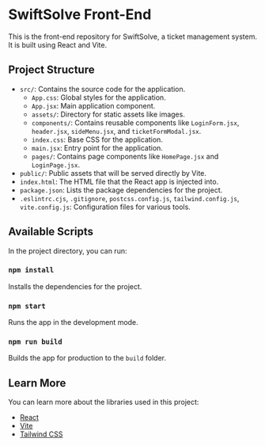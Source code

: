 # SwiftSolve Front-End

This is the front-end repository for SwiftSolve, a ticket management system. It is built using React and Vite.

## Project Structure

- `src/`: Contains the source code for the application.
  - `App.css`: Global styles for the application.
  - `App.jsx`: Main application component.
  - `assets/`: Directory for static assets like images.
  - `components/`: Contains reusable components like `LoginForm.jsx`, `header.jsx`, `sideMenu.jsx`, and `ticketFormModal.jsx`.
  - `index.css`: Base CSS for the application.
  - `main.jsx`: Entry point for the application.
  - `pages/`: Contains page components like `HomePage.jsx` and `LoginPage.jsx`.
- `public/`: Public assets that will be served directly by Vite.
- `index.html`: The HTML file that the React app is injected into.
- `package.json`: Lists the package dependencies for the project.
- `.eslintrc.cjs`, `.gitignore`, `postcss.config.js`, `tailwind.config.js`, `vite.config.js`: Configuration files for various tools.

## Available Scripts

In the project directory, you can run:

### `npm install`

Installs the dependencies for the project.

### `npm start`

Runs the app in the development mode.

### `npm run build`

Builds the app for production to the `build` folder.

## Learn More

You can learn more about the libraries used in this project:

- [React](https://reactjs.org/)
- [Vite](https://vitejs.dev/)
- [Tailwind CSS](https://tailwindcss.com/)